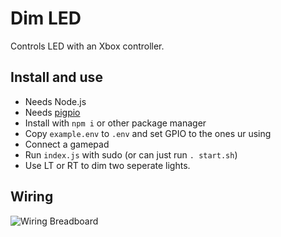 # Dim LED
Controls LED with an Xbox controller.

## Install and use
- Needs Node.js
- Needs [pigpio](https://www.npmjs.com/package/pigpio#installation)
- Install with `npm i` or other package manager
- Copy `example.env` to `.env` and set GPIO to the ones ur using
- Connect a gamepad
- Run `index.js` with sudo (or can just run `. start.sh`)
- Use LT or RT to dim two seperate lights.

## Wiring
![Wiring Breadboard](https://github.com/ChocolateLoverRaj/raspberry-pi-projects/blob/dddd0bf9a66c31adbf78025792e4a6c69881f526/dim-led/dim-led_bb.png?raw=true)
